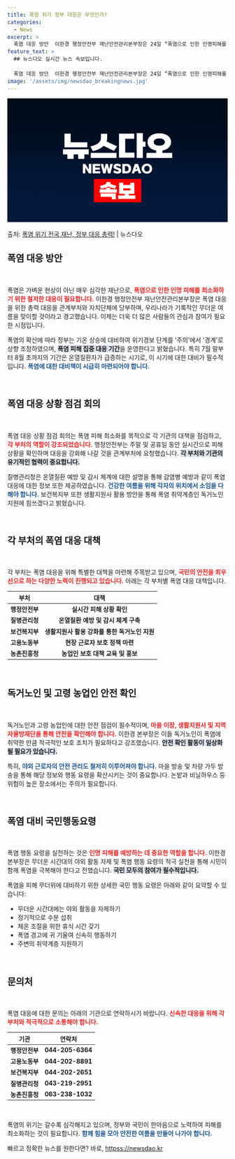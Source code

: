 ```yaml
---
title: 폭염 위기 정부 대응은 무엇인가?
categories:
  - News
excerpt: >
  폭염 대응 방안  이한경 행정안전부 재난안전관리본부장은 24일 “폭염으로 인한 인명피해를 최소화할 수 있도록…
feature_text: >
  ## 뉴스다오 실시간 뉴스 속보입니다.

  폭염 대응 방안  이한경 행정안전부 재난안전관리본부장은 24일 “폭염으로 인한 인명피해를 최소화할 수 있도록…
image: '/assets/img/newsdao_breakingnews.jpg'
---
```


![뉴스다오 속보](/assets/img/newsdao_breakingnews.jpg)

<p>출처: <a href="httpss://newsdao.kr/5038" rel="dofollow">폭염 위기 전국 재난, 정부 대응 총력!</a> | 뉴스다오</p>

<h2 data-ke-size="size26">폭염 대응 방안</h2>

<p data-ke-size="size16">&nbsp;</p>
폭염은 가벼운 현상이 아닌 매우 심각한 재난으로, <b><span style="color: #ee2323;">폭염으로 인한 인명 피해를 최소화하기 위한 철저한 대응이 필요합니다.</span></b> 이한경 행정안전부 재난안전관리본부장은 폭염 대응을 위한 총력 대응을 관계부처와 자치단체에 당부하며, 우리나라가 기록적인 무더운 여름을 맞이할 것이라고 경고했습니다. 이제는 더욱 더 많은 사람들의 관심과 참여가 필요한 시점입니다. 

폭염의 확산에 따라 정부는 기온 상승에 대비하여 위기경보 단계를 '주의'에서 '경계'로 상향 조정하였으며, <b><span style="background-color: #21538527;">폭염 피해 집중 대응 기간</span></b>을 운영한다고 밝혔습니다. 특히 7월 말부터 8월 초까지의 기간은 온열질환자가 급증하는 시기로, 이 시기에 대한 대비가 필수적입니다. <b><span style="color: #1a5490;">폭염에 대한 대비책이 시급히 마련되어야 합니다.</span></b>

<p data-ke-size="size16">&nbsp;</p>

<h2 data-ke-size="size26">폭염 대응 상황 점검 회의</h2>

<p data-ke-size="size16">&nbsp;</p>
폭염 대응 상황 점검 회의는 폭염 피해 최소화를 목적으로 각 기관의 대책을 점검하고, <b><span style="color: #ee2323;">각 부처의 역할이 강조되었습니다.</span></b> 행정안전부는 주말 및 공휴일 동안 실시간으로 피해 상황을 확인하며 대응을 강화해 나갈 것을 관계부처에 요청했습니다. <b><span style="background-color: #21538527;">각 부처와 기관의 유기적인 협력이 중요합니다.</span></b> 

질병관리청은 온열질환 예방 및 감시 체계에 대한 설명을 통해 감염병 예방과 같이 폭염 대응에 대한 정보 또한 제공하였습니다. <b><span style="color: #1a5490;">건강한 여름을 위해 각자의 위치에서 소임을 다해야 합니다.</span></b> 보건복지부 또한 생활지원사 활용 방안을 통해 폭염 취약계층인 독거노인 지원에 힘쓰겠다고 밝혔습니다.

<p data-ke-size="size16">&nbsp;</p>

<h2 data-ke-size="size26">각 부처의 폭염 대응 대책</h2>

<p data-ke-size="size16">&nbsp;</p>
각 부처는 폭염 대응을 위해 특별한 대책을 마련해 주목받고 있으며, <b><span style="color: #ee2323;">국민의 안전을 최우선으로 하는 다양한 노력이 진행되고 있습니다.</span></b> 아래는 각 부처별 폭염 대응 대책입니다.

<table style="border-collapse: collapse; width: 100%;">
    <thead>
        <tr>
            <th style="text-align: center;"><b>부처</b></th>
            <th style="text-align: center;"><b>대책</b></th>
        </tr>
    </thead>
    <tbody>
        <tr>
            <td style="text-align: center;"><b>행정안전부</b></td>
            <td style="text-align: center; height: 17px;"><b>실시간 피해 상황 확인</b></td>
        </tr>
        <tr>
            <td style="text-align: center;"><b>질병관리청</b></td>
            <td style="text-align: center; height: 17px;"><b>온열질환 예방 및 감시 체계 구축</b></td>
        </tr>
        <tr>
            <td style="text-align: center;"><b>보건복지부</b></td>
            <td style="text-align: center; height: 17px;"><b>생활지원사 활용 강화를 통한 독거노인 지원</b></td>
        </tr>
        <tr>
            <td style="text-align: center;"><b>고용노동부</b></td>
            <td style="text-align: center; height: 17px;"><b>현장 근로자 보호 정책 마련</b></td>
        </tr>
        <tr>
            <td style="text-align: center;"><b>농촌진흥청</b></td>
            <td style="text-align: center; height: 17px;"><b>농업인 보호 대책 교육 및 홍보</b></td>
        </tr>
    </tbody>
</table>

<p data-ke-size="size16">&nbsp;</p>

<h2 data-ke-size="size26">독거노인 및 고령 농업인 안전 확인</h2>

<p data-ke-size="size16">&nbsp;</p>
독거노인과 고령 농업인에 대한 안전 점검이 필수적이며, <b><span style="color: #ee2323;">마을 이장, 생활지원사 및 지역자율방재단을 통해 안전을 확인해야 합니다.</span></b> 이한경 본부장은 이들 독거노인이 폭염에 취약한 만큼 적극적인 보호 조치가 필요하다고 강조했습니다. <b><span style="background-color: #21538527;">안전 확인 활동이 일상화될 필요가 있습니다.</span></b> 

특히, <b><span style="color: #1a5490;">야외 근로자의 안전 관리도 철저히 이루어져야 합니다.</span></b> 마을 방송 및 차량 가두 방송을 통해 해당 정보와 행동 요령을 확산시키는 것이 중요합니다. 논밭과 비닐하우스 등 위험이 높은 장소에서는 주의가 필요합니다.

<p data-ke-size="size16">&nbsp;</p>

<h2 data-ke-size="size26">폭염 대비 국민행동요령</h2>

<p data-ke-size="size16">&nbsp;</p>
폭염 행동 요령을 실천하는 것은 <b><span style="color: #ee2323;">인명 피해를 예방하는 데 중요한 역할을 합니다.</span></b> 이한경 본부장은 무더운 시간대의 야외 활동 자제 및 폭염 행동 요령의 적극 실천을 통해 시민이 함께 폭염을 극복해야 한다고 전했습니다. <b><span style="background-color: #21538527;">국민 모두의 참여가 필수적입니다.</span></b> 

폭염을 피해 무더위에 대비하기 위한 상세한 국민 행동 요령은 아래와 같이 요약할 수 있습니다:

<ul>
    <li>무더운 시간대에는 야외 활동을 자제하기</li>
    <li>정기적으로 수분 섭취</li>
    <li>체온 조절을 위한 휴식 시간 갖기</li>
    <li>폭염 경고에 귀 기울여 신속히 행동하기</li>
    <li>주변의 취약계층 지원하기</li>
</ul>

<p data-ke-size="size16">&nbsp;</p>

<h2 data-ke-size="size26">문의처</h2>

<p data-ke-size="size16">&nbsp;</p>
폭염 대응에 대한 문의는 아래의 기관으로 연락하시기 바랍니다. <b><span style="color: #ee2323;">신속한 대응을 위해 각 부처와 적극적으로 소통해야 합니다.</span></b>

<table style="border-collapse: collapse; width: 100%;">
    <thead>
        <tr>
            <th style="text-align: center;"><b>기관</b></th>
            <th style="text-align: center;"><b>연락처</b></th>
        </tr>
    </thead>
    <tbody>
        <tr>
            <td style="text-align: center;"><b>행정안전부</b></td>
            <td style="text-align: center; height: 17px;"><b>044-205-6364</b></td>
        </tr>
        <tr>
            <td style="text-align: center;"><b>고용노동부</b></td>
            <td style="text-align: center; height: 17px;"><b>044-202-8891</b></td>
        </tr>
        <tr>
            <td style="text-align: center;"><b>보건복지부</b></td>
            <td style="text-align: center; height: 17px;"><b>044-202-2651</b></td>
        </tr>
        <tr>
            <td style="text-align: center;"><b>질병관리청</b></td>
            <td style="text-align: center; height: 17px;"><b>043-219-2951</b></td>
        </tr>
        <tr>
            <td style="text-align: center;"><b>농촌진흥청</b></td>
            <td style="text-align: center; height: 17px;"><b>063-238-1032</b></td>
        </tr>
    </tbody>
</table>

<p data-ke-size="size16">&nbsp;</p>
폭염의 위기는 갈수록 심각해지고 있으며, 정부와 국민이 한마음으로 노력하여 피해를 최소화하는 것이 필요합니다. <b><span style="color: #1a5490;">함께 힘을 모아 안전한 여름을 만들어 나가야 합니다.</span></b> 

빠르고 정확한 뉴스를 원한다면? 바로, <a href="httpss://newsdao.kr" rel="dofollow">httpss://newsdao.kr</a>


